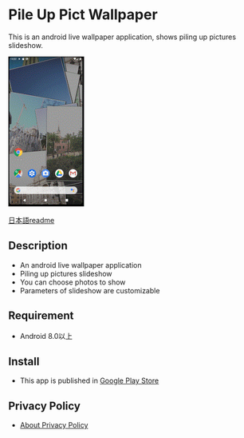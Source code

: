 ﻿# Pile Up Pict Wallpaper

This is an android live wallpaper application, shows piling up pictures slideshow.  

![demo](images/demo.gif)

[日本語readme](readme_ja.md)

## Description

- An android live wallpaper application
- Piling up pictures slideshow
- You can choose photos to show
- Parameters of slideshow are customizable

## Requirement

- Android 8.0以上

## Install

- This app is published in [Google Play Store](https://play.google.com/store/apps/details?id=tech.takumisoft.piliuppictwallpaper)

## Privacy Policy

- [About Privacy Policy](PrivacyPolicy.md)
